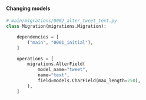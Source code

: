 #### Changing models

```py
# main/migrations/0002_alter_tweet_text.py
class Migration(migrations.Migration):

    dependencies = [
        ("main", "0001_initial"),
    ]

    operations = [
        migrations.AlterField(
            model_name="tweet",
            name="text",
            field=models.CharField(max_length=250),
        ),
    ]
```


<aside class="notes">
</aside>
